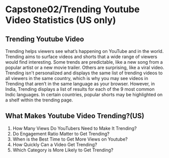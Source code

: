 # Capstone02/Trending Youtube Video Statistics (US only)
## Trending Youtube Video
Trending helps viewers see what’s happening on YouTube and in the world. Trending aims to surface videos and shorts that a wide range of viewers would find interesting. Some trends are predictable, like a new song from a popular artist or a new movie trailer. Others are surprising, like a viral video. Trending isn't personalized and displays the same list of trending videos to all viewers in the same country, which is why you may see videos in Trending that aren’t in the same language as your browser. However, in India, Trending displays a list of results for each of the 9 most common Indic languages. In certain countries, popular shorts may be highlighted on a shelf within the trending page. 
## What Makes Youtube Video Trending?(US)
1. How Many Views Do YouTubers Need to Make It Trending?
2. Do Engagement Ratio Matter to Get Trending?
3. When is the Best Time to Get More Views on Youtube?
4. How Quickly Can a Video Get Trending?
5. Which Category is More Likely to Get Trending?
